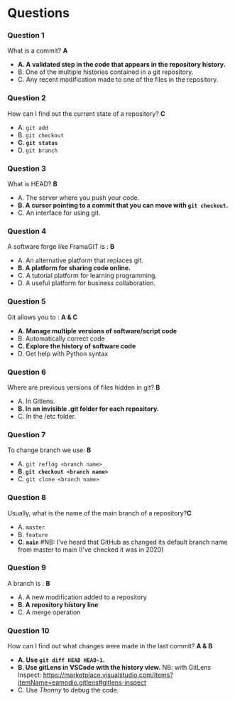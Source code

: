 # Questions

### Question 1

What is a commit? **A**

- **A. A validated step in the code that appears in the repository history.**
- B. One of the multiple histories contained in a git repository.
- C. Any recent modification made to one of the files in the repository.

### Question 2

How can I find out the current state of a repository? **C**

- A. `git add`
- B. `git checkout`
- **C. `git status`**
- D. `git branch`

### Question 3

What is HEAD? **B**

- A. The server where you push your code.
- **B. A cursor pointing to a commit that you can move with `git checkout`.**
- C. An interface for using git.

### Question 4

A software forge like FramaGIT is : **B**

- A. An alternative platform that replaces git.
- **B. A platform for sharing code online.**
- C. A tutorial platform for learning programming.
- D. A useful platform for business collaboration.

### Question 5

Git allows you to : **A & C**

- **A. Manage multiple versions of software/script code**
- B. Automatically correct code
- **C. Explore the history of software code**
- D. Get help with Python syntax

### Question 6

Where are previous versions of files hidden in git? **B**

- A. In Gitlens.
- **B. In an invisible .git folder for each repository.**
- C. In the /etc folder.

### Question 7

To change branch we use: **B**

- A. `git reflog <branch name>`
- **B. `git checkout <branch name>`**
- C. `git clone <branch name>`

### Question 8

Usually, what is the name of the main branch of a repository?**C**

- A. `master`
- B. `feature`
- **C. `main`** #NB: I've heard that GitHub as changed its default branch name from master to main (I've checked it was in 2020)

### Question 9

A branch is : **B**

- A. A new modification added to a repository
- **B. A repository history line**
- C. A merge operation

### Question 10

How can I find out what changes were made in the last commit? **A & B**

- **A. Use `git diff HEAD HEAD~1`.**
- **B. Use **gitLens** in VSCode with the history view.** NB: with GitLens Inspect: https://marketplace.visualstudio.com/items?itemName=eamodio.gitlens#gitlens-inspect
- C. Use _Thonny_ to debug the code.